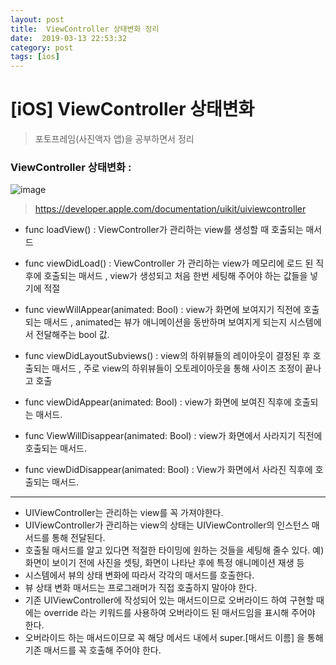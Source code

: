 ```yaml
---
layout: post
title:  ViewController 상태변화 정리
date:  2019-03-13 22:53:32
category: post
tags: [ios]
---
```


# [iOS] ViewController 상태변화

> 포토프레임(사진액자 앱)을 공부하면서 정리



### ViewController 상태변화 : 



![image](https://docs-assets.developer.apple.com/published/f06f30fa63/UIViewController_Class_Reference_2x_ddcaa00c-87d8-4c85-961e-ccfb9fa4aac2.png)

> https://developer.apple.com/documentation/uikit/uiviewcontroller

- func loadView() : ViewController가 관리하는 view를 생성할 때 호출되는 매서드

- func viewDidLoad() : ViewController 가 관리하는 view가 메모리에 로드 된 직후에 호출되는 매서드 , view가 생성되고 처음 한번 세팅해 주어야 하는 값들을 넣기에 적절
- func viewWillAppear(animated: Bool) : view가 화면에 보여지기 직전에 호출되는 매서드 , animated는 뷰가 애니메이션을 동반하며 보여지게 되는지 시스템에서 전달해주는 bool 값.
- func viewDidLayoutSubviews() : view의 하위뷰들의 레이아웃이 결정된 후 호출되는 매서드 , 주로 view의 하위뷰들이 오토레이아웃을 통해 사이즈 조정이 끝나고 호출
- func viewDidAppear(animated: Bool) : view가 화면에 보여진 직후에 호출되는 매서드.
- func ViewWillDisappear(animated: Bool) : view가 화면에서 사라지기 직전에 호출되는 매서드.
- func viewDidDisappear(animated: Bool) : View가 화면에서 사라진 직후에 호출되는 매서드.

----

- UIViewController는 관리하는 view를 꼭 가져야한다.
- UIViewController가 관리하는 view의 상태는 UIViewController의 인스턴스 매서드를 통해 전달된다.
- 호출될 매서드를 알고 있다면 적절한 타이밍에 원하는 것들을 세팅해 줄수 있다. 예) 화면이 보이기 전에 사진을 셋팅, 화면이 나타난 후에 특정 애니메이션 재생 등
- 시스템에서 뷰의 상태 변화에 따라서 각각의 매서드를 호출한다.
- 뷰 상태 변화 매서드는 프로그래머가 직접 호출하지 말아야 한다.
- 기존 UIViewController에 작성되어 있는 매서드이므로 오버라이드 하여 구현할 때에는 override 라는 키워드를 사용하여 오버라이드 된 매서드임을 표시해 주어야 한다.
- 오버라이드 하는 매서드이므로 꼭 해당 메서드 내에서 super.[매서드 이름] 을 통해 기존 매서드를 꼭 호출해 주어야 한다.


